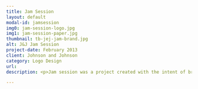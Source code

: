 ```yaml
---
title: Jam Session
layout: default
modal-id: jamsession
img0: jam-session-logo.jpg
img1: jam-session-paper.jpg
thumbnail: tb-jej-jam-brand.jpg
alt: J&J Jam Session
project-date: February 2013
client: Johnson and Johnson
category: Logo Design
url: 
description: <p>Jam session was a project created with the intent of bringing ideas from different people together for Johnson and Johnson.</p> <p>The pallet of colours is diverse to represent the different kind of people, the font is classic and modern and the balloon represent the brainstorm.</p> 

---
```

